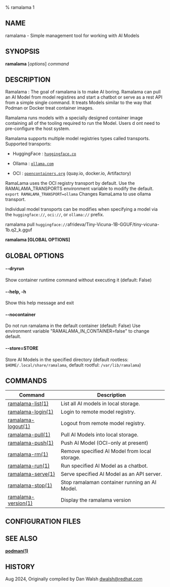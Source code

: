 % ramalama 1

## NAME
ramalama - Simple management tool for working with AI Models

## SYNOPSIS
**ramalama** [*options*] *command*

## DESCRIPTION
Ramalama : The goal of ramalama is to make AI boring. Ramalama can pull an AI
Model from model registires and start a chatbot or serve as a rest API from a
simple single command. It treats Models similar to the way that Podman or
Docker treat container images.

Ramalama runs models with a specially designed container image containing all
of the tooling required to run the Model. Users d ont need to pre-configure
the host system.

Ramalama supports multiple model registries types called transports.
Supported transports:

* HuggingFace : [`huggingface.co`](https://www.huggingface.co)

* Ollama : [`ollama.com`](https://www.ollama.com)

* OCI : [`opencontainers.org`](https://opencontainers.org)
(quay.io, docker.io, Artifactory)

RamaLama uses the OCI registry transport by default. Use the RAMALAMA_TRANSPORTS environment variable to modify the default. `export RAMALAMA_TRANSPORT=ollama` Changes RamaLama to use ollama transport.

Individual model transports can be modifies when specifying a model via the `huggingface://`, `oci://`, or `ollama://` prefix.

ramalama pull `huggingface://`afrideva/Tiny-Vicuna-1B-GGUF/tiny-vicuna-1b.q2_k.gguf

**ramalama [GLOBAL OPTIONS]**

## GLOBAL OPTIONS

#### **--dryrun**
Show container runtime command without executing it (default: False)

#### **--help**, **-h**

Show this help message and exit

#### **--nocontainer**
Do not run ramalama in the default container (default: False)
Use environment variable "RAMALAMA_IN_CONTAINER=false" to change default.

#### **--store**=STORE

Store AI Models in the specified directory (default rootless: `$HOME/.local/share/ramalama`, default rootful: `/var/lib/ramalama`)

## COMMANDS

| Command                                     | Description                                                |
| ------------------------------------------- | ---------------------------------------------------------- |
| [ramalama-list(1)](ramalama-list.1.md)      | List all AI models in local storage.                       |
| [ramalama-login(1)](ramalama-login.1.md)    | Login to remote model registry.                            |
| [ramalama-logout(1)](ramalama-logout.1.md)  | Logout from remote model registry.                         |
| [ramalama-pull(1)](ramalama-pull.1.md)      | Pull AI Models into local storage.                         |
| [ramalama-push(1)](ramalama-push.1.md)      | Push AI Model (OCI-only at present)                        |
| [ramalama-rm(1)](ramalama-rm.1.md)          | Remove specified AI Model from local storage.              |
| [ramalama-run(1)](ramalama-run.1.md)        | Run specified AI Model as a chatbot.                       |
| [ramalama-serve(1)](ramalama-serve.1.md)    | Serve specified AI Model as an API server.                 |
| [ramalama-stop(1)](ramalama-stop.1.md)      | Stop ramalaman container running an AI Model.              |
| [ramalama-version(1)](ramalama-version.1.md)| Display the ramalama version                               |

## CONFIGURATION FILES


## SEE ALSO
**[podman(1)](https://github.com/containers/podman/blob/main/docs/podman.1.md)**

## HISTORY
Aug 2024, Originally compiled by Dan Walsh <dwalsh@redhat.com>
